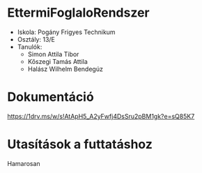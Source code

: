 # EttermiFoglaloRendszer

- Iskola: Pogány Frigyes Technikum
- Osztály: 13/E
- Tanulók:
    - Simon Attila Tibor
    - Kőszegi Tamás Attila
    - Halász Wilhelm Bendegúz

# Dokumentáció
https://1drv.ms/w/s!AtApH5_A2yFwfj4DsSru2pBM1gk?e=sQ85K7

# Utasítások a futtatáshoz
Hamarosan